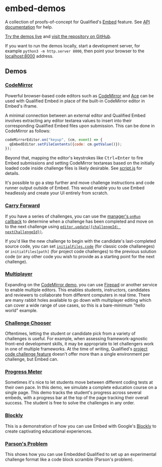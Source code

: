 # embed-demos
A collection of proofs-of-concept for Qualified's [Embed](https://www.qualified.io/embedded) feature. See [API documentation](https://www.qualified.io/embed/api-docs/) for help.

[Try the demos live](https://qualified.github.io/embed-demos) and [visit the repository on GitHub](https://www.github.com/qualified/embed-demos).

If you want to run the demos locally, start a development server, for example `python3 -m http.server 8000`, then point your browser to the [localhost:8000](localhost:8000) address.

## Demos

### [CodeMirror](codemirror)
Powerful browser-based code editors such as [CodeMirror](https://codemirror.net) and [Ace](https://ace.c9.io) can be used with Qualified Embed in place of the built-in CodeMirror editor in Embed's iframe.

A minimal connection between an external editor and Qualified Embed involves extracting any editor textarea values to insert into their corresponding Qualified Embed files upon submission. This can be done in CodeMirror as follows:

```javascript
codeMirrorEditor.on("keyup", (cm, event) => {
  qEmbedEditor.setFileContents({code: cm.getValue()});
});
```

Beyond that, mapping the editor's keystrokes like <kbd>Ctrl</kbd>+<kbd>Enter</kbd> to fire Embed submissions and setting CodeMirror textareas based on the initially loaded code inside challenge files is likely desirable. See [script.js](codemirror/script.js) for details.

It's possible to go a step further and move challenge instructions and code runner output outside of Embed. This would enable you to use Embed headlessly and create your UI entirely from scratch.

### [Carry Forward](carry-forward)
If you have a series of challenges, you can use the [manager's `onRun` callback](https://www.qualified.io/embed/api-docs/QualifiedEmbedManager.html#QualifiedEmbedManager__anchor) to determine when a challenge has been completed and move on to the next challenge using [`editor.update({challengeId: nextChallengeId})`](https://www.qualified.io/embed/api-docs/QualifiedEmbeddedEditor.html#update). 

If you'd like the new challenge to begin with the candidate's last-completed source code, you can set [`initialFiles.code`](https://www.qualified.io/embed/api-docs/ChallengeOptions.html#initialFiles__anchor) (for classic code challaneges) or `initialFiles[path]` (for project code challenges) to the previous solution code (or any other code you wish to provide as a starting point for the next challenge).

### [Multiplayer](multiplayer)
Expanding on the [CodeMirror demo](codemirror), you can use [Firepad](https://firepad.io) or another service to enable multiple editors. This enables students, instructors, candidates and reviewers to collaborate from different computers in real time. There are many rabbit holes available to go down with multiplayer editing which can cover a wide range of use cases, so this is a bare-minimum "hello world" example.

### [Challenge Chooser](challenge-chooser)
Oftentimes, letting the student or candidate pick from a variety of challenges is useful. For example, when assessing framework-agnostic front-end development skills, it may be appropriate to let challengers work in one of multiple frameworks. At the time of writing, Qualified's [project code challenge feature](https://www.qualified.io/kb/hire/challenges/multi-file-code) doesn't offer more than a single environment per challenge, but Embed can.

### [Progress Meter](progress)
Sometimes it's nice to let students move between different coding tests at their own pace. In this demo, we simulate a complete education course on a single page. This demo tracks the student's progress across several embeds, with a progress bar at the top of the page tracking their overall success. The student is free to solve the challenges in any order.

### [Blockly](blockly)
This is a demonstration of how you can use Embed with Google's <a href="https://developers.google.com/blockly">Blockly</a> to create captivating educational experiences.

### [Parson's Problem](parsons)
This shows how you can use Embedded Qualified to set up an experimental challenge format like a code block scramble (Parson's problem).

